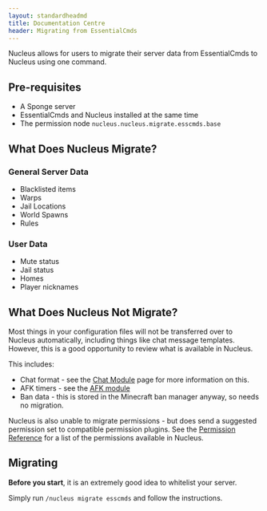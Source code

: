 ```yaml
---
layout: standardheadmd
title: Documentation Centre
header: Migrating from EssentialCmds
---
```


Nucleus allows for users to migrate their server data from EssentialCmds to Nucleus using one command.

## Pre-requisites

* A Sponge server
* EssentialCmds and Nucleus installed at the same time
* The permission node `nucleus.nucleus.migrate.esscmds.base`

## What Does Nucleus Migrate?

### General Server Data

* Blacklisted items
* Warps
* Jail Locations
* World Spawns
* Rules

### User Data

* Mute status
* Jail status
* Homes
* Player nicknames

## What Does Nucleus Not Migrate?

Most things in your configuration files will not be transferred over to Nucleus automatically, including things like chat message templates.
However, this is a good opportunity to review what is available in Nucleus.

This includes:

* Chat format - see the [Chat Module](../modules/chat.html) page for more information on this.
* AFK timers - see the [AFK module](../modules/afk.html)
* Ban data - this is stored in the Minecraft ban manager anyway, so needs no migration.

Nucleus is also unable to migrate permissions - but does send a suggested permission set to compatible permission plugins.
See the [Permission Reference](../permissions.html) for a list of the permissions available in Nucleus.

## Migrating

**Before you start**, it is an extremely good idea to whitelist your server.

Simply run `/nucleus migrate esscmds` and follow the instructions.